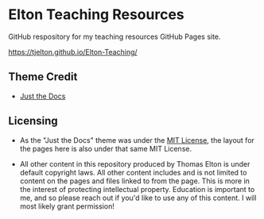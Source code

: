 # Elton Teaching Resources

GitHub respository for my teaching resources GitHub Pages site.

https://tjelton.github.io/Elton-Teaching/

## Theme Credit

- [Just the Docs](https://just-the-docs.github.io/just-the-docs/)

## Licensing

- As the "Just the Docs" theme was under the [MIT License](https://en.wikipedia.org/wiki/MIT_License), the layout for the pages here is also under that same MIT License.

- All other content in this repository produced by Thomas Elton is under default copyright laws. All other content includes and is not limited to content on the pages and files linked to from the page. This is more in the interest of protecting intellectual property. Education is important to me, and so please reach out if you'd like to use any of this content. I will most likely grant permission!